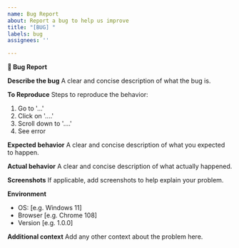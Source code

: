 ```yaml
---
name: Bug Report
about: Report a bug to help us improve
title: "[BUG] "
labels: bug
assignees: ''

---
```


**🐛 Bug Report**

**Describe the bug**
A clear and concise description of what the bug is.

**To Reproduce**
Steps to reproduce the behavior:
1. Go to '...'
2. Click on '....'
3. Scroll down to '....'
4. See error

**Expected behavior**
A clear and concise description of what you expected to happen.

**Actual behavior**
A clear and concise description of what actually happened.

**Screenshots**
If applicable, add screenshots to help explain your problem.

**Environment**
- OS: [e.g. Windows 11]
- Browser [e.g. Chrome 108]
- Version [e.g. 1.0.0]

**Additional context**
Add any other context about the problem here.